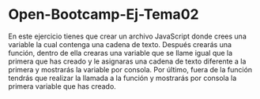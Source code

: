 # Open-Bootcamp-Ej-Tema02
En este ejercicio tienes que crear un archivo JavaScript donde crees una variable la cual contenga una cadena de texto.  Después crearás una función, dentro de ella crearas una variable que se llame igual que la primera que has creado y le asignaras una cadena de texto diferente a la primera y mostrarás la variable por consola.  Por último, fuera de la función tendrás que realizar la llamada a la función y mostrarás por consola la primera variable que has creado.
